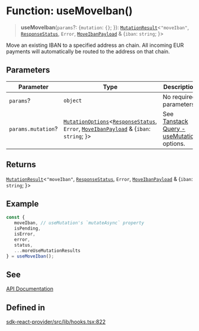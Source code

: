 # Function: useMoveIban()

> **useMoveIban**(`params`?: \{`mutation`: `{}`; \}): [`MutationResult`](/docs/packages/sdk-react-provider/type-aliases/MutationResult.md)\<`"moveIban"`, [`ResponseStatus`](/docs/packages/sdk-react-provider/type-aliases/ResponseStatus.md), `Error`, [`MoveIbanPayload`](/docs/packages/sdk-react-provider/interfaces/MoveIbanPayload.md) & \{`iban`: `string`; \}\>

Move an existing IBAN to a specified address an chain.
All incoming EUR payments will automatically be routed to the address on that chain.

## Parameters

| Parameter | Type | Description |
| ------ | ------ | ------ |
| `params`? | `object` | No required parameters. |
| `params.mutation`? | [`MutationOptions`](/docs/packages/sdk-react-provider/type-aliases/MutationOptions.md)\<[`ResponseStatus`](/docs/packages/sdk-react-provider/type-aliases/ResponseStatus.md), `Error`, [`MoveIbanPayload`](/docs/packages/sdk-react-provider/interfaces/MoveIbanPayload.md) & \{`iban`: `string`; \}\> | See [Tanstack Query - useMutation](https://tanstack.com/query/latest/docs/framework/react/reference/useMutation) options. |

## Returns

[`MutationResult`](/docs/packages/sdk-react-provider/type-aliases/MutationResult.md)\<`"moveIban"`, [`ResponseStatus`](/docs/packages/sdk-react-provider/type-aliases/ResponseStatus.md), `Error`, [`MoveIbanPayload`](/docs/packages/sdk-react-provider/interfaces/MoveIbanPayload.md) & \{`iban`: `string`; \}\>

## Example

```ts
const {
   moveIban, // useMutation's `mutateAsync` property
   isPending,
   isError,
   error,
   status,
   ...moreUseMutationResults
} = useMoveIban();
```

## See

[API Documentation](https://monerium.dev/api-docs-v2#tag/ibans/operation/move-iban)

## Defined in

[sdk-react-provider/src/lib/hooks.tsx:822](https://github.com/monerium/js-monorepo/blob/main/packages/sdk-react-provider/src/lib/hooks.tsx#L822)
